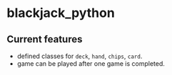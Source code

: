 # blackjack_python

## Current features

- defined classes for `deck`, `hand`, `chips`, `card`.
- game can be played after one game is completed.
